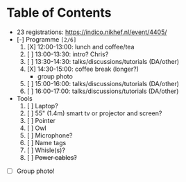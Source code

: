 
# Table of Contents



-   23 registrations: <https://indico.nikhef.nl/event/4405/>
-   [-] Programme <code>[2/6]</code>
    1.  [X] 12:00-13:00: lunch and coffee/tea
    2.  [ ] 13:00-13:30: intro?  Chris?
    3.  [ ] 13:30-14:30: talks/discussions/tutorials (DA/other)
    4.  [X] 14:30-15:00: coffee break (longer?)
        -   group photo
    5.  [ ] 15:00-16:00: talks/discussions/tutorials (DA/other)
    6.  [ ] 16:00-17:00: talks/discussions/tutorials (DA/other)
-   Tools
    1.  [ ] Laptop?
    2.  [ ] 55" (1.4m) smart tv or projector and screen?
    3.  [ ] Pointer
    4.  [ ] Owl
    5.  [ ] Microphone?
    6.  [ ] Name tags
    7.  [ ] Whisle(s)?
    8.  [ ] <del>Power cables?</del>
-   [ ] Group photo!

